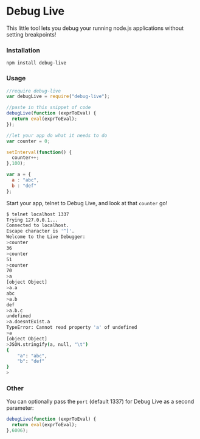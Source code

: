 Debug Live
=====================

This little tool lets you debug your running node.js applications without setting breakpoints!


### Installation

```shell
npm install debug-live
```

### Usage

```javascript
//require debug-live
var debugLive = require("debug-live");

//paste in this snippet of code
debugLive(function (exprToEval) {
  return eval(exprToEval);
});

//let your app do what it needs to do
var counter = 0;

setInterval(function() {
  counter++;
},100);

var a = {
  a : "abc",
  b : "def"
};
```

Start your app, telnet to Debug Live, and look at that `counter` go!
```bash
$ telnet localhost 1337
Trying 127.0.0.1...
Connected to localhost.
Escape character is '^]'.
Welcome to the Live Debugger:
>counter
36
>counter
51
>counter
70
>a
[object Object]
>a.a
abc
>a.b
def
>a.b.c
undefined
>a.doesntExist.a
TypeError: Cannot read property 'a' of undefined
>a
[object Object]
>JSON.stringify(a, null, "\t")
{
	"a": "abc",
	"b": "def"
}
>
```

### Other

You can optionally pass the `port` (default 1337) for Debug Live as a second parameter:

```javascript
debugLive(function (exprToEval) {
  return eval(exprToEval);
},6006);
```
